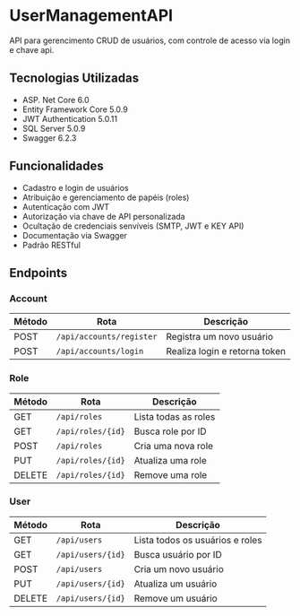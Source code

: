 # UserManagementAPI

API para gerencimento CRUD de usuários, com controle de acesso via login e chave api.

## Tecnologias Utilizadas

- ASP. Net Core 6.0
- Entity Framework Core 5.0.9
- JWT Authentication 5.0.11
- SQL Server 5.0.9
- Swagger 6.2.3

## Funcionalidades

- Cadastro e login de usuários
- Atribuição e gerenciamento de papéis (roles)
- Autenticação com JWT
- Autorização via chave de API personalizada
- Ocultação de credenciais senvíveis (SMTP, JWT e KEY API)
- Documentação via Swagger
- Padrão RESTful


## Endpoints

###  Account

| Método | Rota                   | Descrição                    |
|--------|------------------------|-------------------------------|
| POST   | `/api/accounts/register` | Registra um novo usuário      |
| POST   | `/api/accounts/login`    | Realiza login e retorna token |


###  Role

| Método | Rota                | Descrição              |
|--------|---------------------|-------------------------|
| GET    | `/api/roles`        | Lista todas as roles    |
| GET    | `/api/roles/{id}`   | Busca role por ID       |
| POST   | `/api/roles`        | Cria uma nova role      |
| PUT    | `/api/roles/{id}`   | Atualiza uma role       |
| DELETE | `/api/roles/{id}`   | Remove uma role         |


###  User

| Método | Rota                | Descrição                 |
|--------|---------------------|----------------------------|
| GET    | `/api/users`        | Lista todos os usuários e roles    |
| GET    | `/api/users/{id}`   | Busca usuário por ID       |
| POST   | `/api/users`        | Cria um novo usuário       |
| PUT    | `/api/users/{id}`   | Atualiza um usuário        |
| DELETE | `/api/users/{id}`   | Remove um usuário          |
